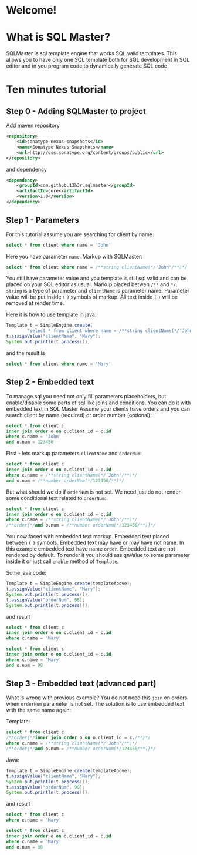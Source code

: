 # Welcome! 

# What is SQL Master? 

SQLMaster is sql template engine that works SQL valid templates. This allows you to have only one SQL template both for SQL development in SQL editor and in you program code to dynamically generate SQL code

# Ten minutes tutorial

## Step 0 - Adding SQLMaster to project
Add maven repository

```xml
<repository>
    <id>sonatype-nexus-snapshots</id>
    <name>Sonatype Nexus Snapshots</name>
    <url>http://oss.sonatype.org/content/groups/public</url>
</repository>
```

and dependency

```xml
<dependency>
    <groupId>com.github.13h3r.sqlmaster</groupId>
    <artifactId>core</artifactId>
    <version>1.0</version>
</dependency>
```

## Step 1 - Parameters

For this tutorial assume you are searching for client by name:

```sql
select * from client where name = 'John'
```

Here you have parameter `name`. Markup with SQLMaster:

```sql
select * from client where name = /**string clientName(*/'John'/**)*/
```

You still have parameter value and you template is still sql valid and can be placed on your SQL editor as usual. Markup placed betwen `/**` and `*/`. `string` is a type of parameter and `clientName` is parameter name. Parameter value will be put inside `(` `)` symbols of markup. All text inside `(` `)` will be removed at render time.

Here it is how to use template in java:

```java
Template t = SimpleEngine.create(
        "select * from client where name = /**string clientName(*/'John'/**)*/");
t.assignValue("clientName", "Mary");
System.out.println(t.process());
```

and the result is

```sql
select * from client where name = 'Mary'
```

## Step 2 - Embedded text
To manage sql you need not only fill parameters placeholders, but enable/disable some parts of sql like joins and conditions. You can do it with embedded text in SQL Master
Assume your clients have orders and you can search client by name (required) or order number (optional):

```sql
select * from client c
inner join order o on o.client_id = c.id
where c.name = 'John'
and o.num = 123456
```

First - lets markup parameters `clientName` and `orderNum`:

```sql
select * from client c
inner join order o on o.client_id = c.id
where c.name = /**string clientName(*/'John'/**)*/
and o.num = /**number orderNum(*/123456/**)*/
```

But what should we do if `orderNum` is not set. We need just do not render some conditional text related to `orderNum`:

```sql
select * from client c
inner join order o on o.client_id = c.id
where c.name = /**string clientName(*/'John'/**)*/
/**order{*/and o.num = /**number orderNum(*/123456/**)}*/
```

You now faced with embedded text markup. Embedded text placed between `{` `}` symbols. Embedded text may have or may have not name. In this example embedded text have name `order`. Embedded text are not rendered by default. To render it you should assignValue to some parameter inside it or just call `enable` method of `Template`.

Some java code:

```java
Template t = SimpleEngine.create(templateAbove);
t.assignValue("clientName", "Mary");
System.out.println(t.process());
t.assignValue("orderNum", 98);
System.out.println(t.process());
```

and result

```sql
select * from client c
inner join order o on o.client_id = c.id
where c.name = 'Mary'

select * from client c
inner join order o on o.client_id = c.id
where c.name = 'Mary'
and o.num = 98
```

## Step 3 - Embedded text (advanced part)
What is wrong with previous example? You do not need this `join` on orders when `orderNum` parameter is not set. The solution is to use embedded text with the same name again:

Template:

```sql
select * from client c
/**order{*/inner join order o on o.client_id = c./**}*/
where c.name = /**string clientName(*/'John'/**)*/
/**order{*/and o.num = /**number orderNum(*/123456/**)}*/
```

Java:

```java
Template t = SimpleEngine.create(templateAbove);
t.assignValue("clientName", "Mary");
System.out.println(t.process());
t.assignValue("orderNum", 98);
System.out.println(t.process());
```

and result

```sql
select * from client c
where c.name = 'Mary'

select * from client c
inner join order o on o.client_id = c.id
where c.name = 'Mary'
and o.num = 98
```
